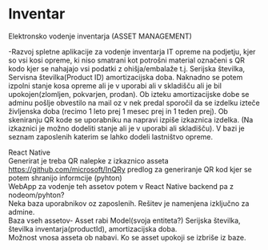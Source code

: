 # Inventar

Elektronsko vodenje inventarja (ASSET MANAGEMENT)




-Razvoj spletne aplikacije za vodenje inventarja IT opreme na podjetju, kjer so vsi kosi opreme, ki niso smatrani kot potrošni material označeni s QR kodo kjer se nahajajo vsi podatki z ohišja/embalaže t.j. Serijska številka, Servisna številka(Product ID) amortizacijska doba. Naknadno se potem izpolni stanje kosa opreme ali je v uporabi ali v skladišču ali je bil upokojen(zlomljen, pokvarjen, prodan).  Ob izteku amortizacijske dobe se adminu pošlje obvestilo na mail oz v nek predal sporočil da se izdelku izteče življenska doba (recimo 1 leto prej 1 mesec prej in 1 teden prej). Ob skeniranju QR kode se uporabniku na napravi izpiše izkaznica izdelka. (Na izkaznici je možno dodeliti stanje ali je v uporabi ali skladišču). V bazi je seznam zaposlenih katerim se lahko dodeli lastništvo opreme.


React Native  <br />
Generirat je treba QR nalepke z izkaznico asseta  <br />
https://github.com/microsoft/InQRy predlog za generiranje QR kod kjer se potem shranijo informcije (pyhton)  <br />
WebApp za vodenje teh assetov potem v React Native backend pa z nodeom/pyhton?  <br />
Neka baza uporabnikov oz zaposlenih. Rešitev je namenjena izključno za admine. <br />
Baza vseh assetov- Asset rabi Model(svoja entiteta?) Serijska številka, številka inventarja(productId), amortizacijska doba. 
<br />
Možnost vnosa asseta ob nabavi. Ko se asset upokoji se izbriše iz baze. <br />




